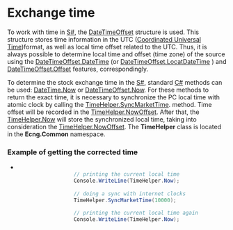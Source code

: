 # Exchange time

To work with time in [S\#](StockSharpAbout.md), the [DateTimeOffset](https://msdn.microsoft.com/library/system.datetimeoffset.aspx) structure is used. This structure stores time information in the UTC ([Coordinated Universal Time](https://en.wikipedia.org/wiki/Coordinated_Universal_Time))format, as well as local time offset related to the UTC. Thus, it is always possible to determine local time and offset (time zone) of the source using the [DateTimeOffset.DateTime](https://msdn.microsoft.com/library/system.datetimeoffset.datetime.aspx) (or [DateTimeOffset.LocatDateTime](https://msdn.microsoft.com/library/system.datetimeoffset.localdatetime.aspx) ) and [DateTimeOffset.Offset](https://msdn.microsoft.com/library/system.datetimeoffset.offset.aspx) features, correspondingly. 

To determine the stock exchange time in the [S\#](StockSharpAbout.md), standard [C\#](https://en.wikipedia.org/wiki/C_Sharp_(programming_language)) methods can be used: [DateTime.Now](xref:System.DateTime.Now) or [DateTimeOffset.Now](xref:System.DateTimeOffset.Now). For these methods to return the exact time, it is necessary to synchronize the PC local time with atomic clock by calling the [TimeHelper.SyncMarketTime](xref:Ecng.Common.TimeHelper.SyncMarketTime). method. Time offset will be recorded in the [TimeHelper.NowOffset](xref:Ecng.Common.TimeHelper.NowOffset). After that, the [TimeHelper.Now](xref:Ecng.Common.TimeHelper.Now) will store the synchronized local time, taking into consideration the [TimeHelper.NowOffset](xref:Ecng.Common.TimeHelper.NowOffset). The **TimeHelper** class is located in the **Ecng.Common** namespace. 

### Example of getting the corrected time

- ```cs
  					
  					// printing the current local time
  					Console.WriteLine(TimeHelper.Now);
  					
  					// doing a sync with internet clocks
  					TimeHelper.SyncMarketTime(10000);
  					
  					// printing the current local time again
  					Console.WriteLine(TimeHelper.Now);
  					
  			  
  ```
